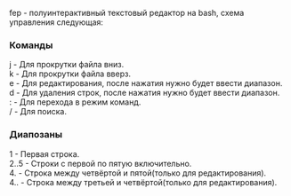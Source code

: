 fep - полуинтерактивный текстовый редактор на bash, схема управления следующая:

### Команды
j - Для прокрутки файла вниз.<br>
k - Для прокрутки файла вверз.<br>
e - Для редактирования, после нажатия нужно будет ввести диапазон.<br>
d - Для удаления строк, после нажатия нужно будет ввести диапазон.<br>
: - Для перехода в режим команд.<br>
/ - Для поиска.

### Диапозаны
1 - Первая строка.<br>
2..5 - Строки с первой по пятую включительно.<br>
4. - Строка между четвёртой и пятой(только для редактирования).<br>
4.. - Строка между третьей и четвёртой(только для редактирования).
